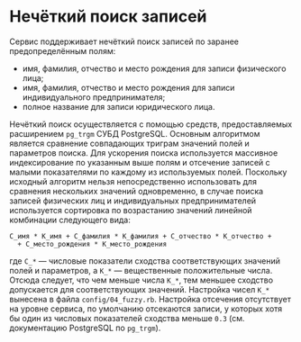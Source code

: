 # Нечёткий поиск записей

Сервис поддерживает нечёткий поиск записей по заранее предопределённым полям:

*   имя, фамилия, отчество и место рождения для записи физического лица;
*   имя, фамилия, отчество и место рождения для записи индивидуального
    предпринимателя;
*   полное название для записи юридического лица.

Нечёткий поиск осуществляется с помощью средств, предоставляемых расширением
`pg_trgm` СУБД PostgreSQL. Основным алгоритмом является сравнение совпадающих
триграм значений полей и параметров поиска. Для ускорения поиска используется
массивное индексирование по указанным выше полям и отсечение записей с малыми
показателями по каждому из используемых полей. Поскольку исходный алгоритм
нельзя непосредственно использовать для сравнения нескольких значений
одновременно, в случае поиска записей физических лиц и индивидуальных
предпринимателей используется сортировка по возрастанию значений линейной
комбинации следующего вида:

```
C_имя * К_имя + С_фамилия * К_фамилия + С_отчество * К_отчество +
  + С_место_рождения * К_место_рождения
```

где `С_*` — числовые показатели сходства соответствующих значений полей и
параметров, а `К_*` — вещественные положительные числа. Отсюда следует, что чем
меньше числа `K_*`, тем меньшее сходство допускается для соответствующих
значений. Настройка чисел `K_*` вынесена в файла `config/04_fuzzy.rb`.
Настройка отсечения отсутствует на уровне сервиса, по умолчанию отсекаются
записи, у которых хотя бы один из числовых показателей сходства меньше `0.3`
(см. документацию PostgreSQL по `pg_trgm`).
